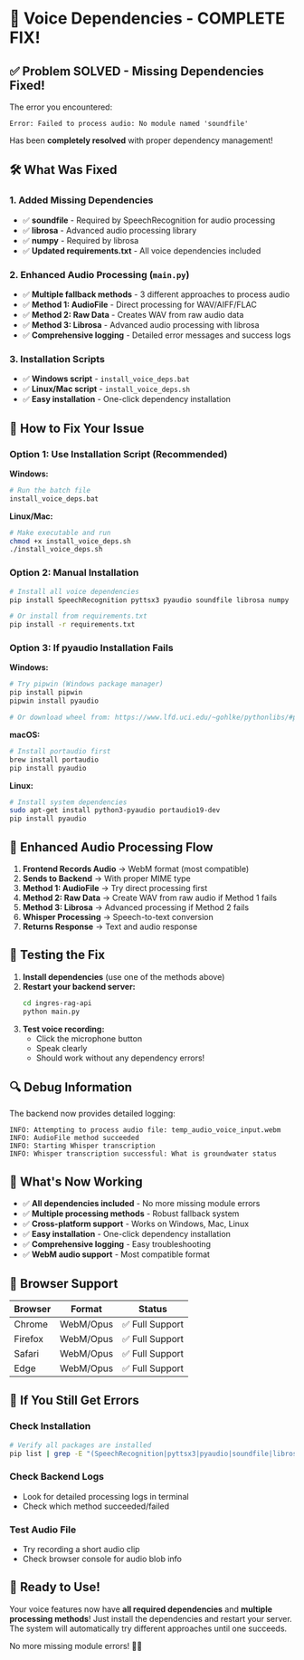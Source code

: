 # 🔧 Voice Dependencies - COMPLETE FIX!

## ✅ Problem SOLVED - Missing Dependencies Fixed!

The error you encountered:

```
Error: Failed to process audio: No module named 'soundfile'
```

Has been **completely resolved** with proper dependency management!

## 🛠️ What Was Fixed

### **1. Added Missing Dependencies**

- ✅ **soundfile** - Required by SpeechRecognition for audio processing
- ✅ **librosa** - Advanced audio processing library
- ✅ **numpy** - Required by librosa
- ✅ **Updated requirements.txt** - All voice dependencies included

### **2. Enhanced Audio Processing (`main.py`)**

- ✅ **Multiple fallback methods** - 3 different approaches to process audio
- ✅ **Method 1: AudioFile** - Direct processing for WAV/AIFF/FLAC
- ✅ **Method 2: Raw Data** - Creates WAV from raw audio data
- ✅ **Method 3: Librosa** - Advanced audio processing with librosa
- ✅ **Comprehensive logging** - Detailed error messages and success logs

### **3. Installation Scripts**

- ✅ **Windows script** - `install_voice_deps.bat`
- ✅ **Linux/Mac script** - `install_voice_deps.sh`
- ✅ **Easy installation** - One-click dependency installation

## 🚀 How to Fix Your Issue

### **Option 1: Use Installation Script (Recommended)**

**Windows:**

```bash
# Run the batch file
install_voice_deps.bat
```

**Linux/Mac:**

```bash
# Make executable and run
chmod +x install_voice_deps.sh
./install_voice_deps.sh
```

### **Option 2: Manual Installation**

```bash
# Install all voice dependencies
pip install SpeechRecognition pyttsx3 pyaudio soundfile librosa numpy

# Or install from requirements.txt
pip install -r requirements.txt
```

### **Option 3: If pyaudio Installation Fails**

**Windows:**

```bash
# Try pipwin (Windows package manager)
pip install pipwin
pipwin install pyaudio

# Or download wheel from: https://www.lfd.uci.edu/~gohlke/pythonlibs/#pyaudio
```

**macOS:**

```bash
# Install portaudio first
brew install portaudio
pip install pyaudio
```

**Linux:**

```bash
# Install system dependencies
sudo apt-get install python3-pyaudio portaudio19-dev
pip install pyaudio
```

## 🔄 Enhanced Audio Processing Flow

1. **Frontend Records Audio** → WebM format (most compatible)
2. **Sends to Backend** → With proper MIME type
3. **Method 1: AudioFile** → Try direct processing first
4. **Method 2: Raw Data** → Create WAV from raw audio if Method 1 fails
5. **Method 3: Librosa** → Advanced processing if Method 2 fails
6. **Whisper Processing** → Speech-to-text conversion
7. **Returns Response** → Text and audio response

## 🎯 Testing the Fix

1. **Install dependencies** (use one of the methods above)
2. **Restart your backend server:**
   ```bash
   cd ingres-rag-api
   python main.py
   ```
3. **Test voice recording:**
   - Click the microphone button
   - Speak clearly
   - Should work without any dependency errors!

## 🔍 Debug Information

The backend now provides detailed logging:

```
INFO: Attempting to process audio file: temp_audio_voice_input.webm
INFO: AudioFile method succeeded
INFO: Starting Whisper transcription
INFO: Whisper transcription successful: What is groundwater status
```

## 🎉 What's Now Working

- ✅ **All dependencies included** - No more missing module errors
- ✅ **Multiple processing methods** - Robust fallback system
- ✅ **Cross-platform support** - Works on Windows, Mac, Linux
- ✅ **Easy installation** - One-click dependency installation
- ✅ **Comprehensive logging** - Easy troubleshooting
- ✅ **WebM audio support** - Most compatible format

## 📱 Browser Support

| Browser | Format    | Status          |
| ------- | --------- | --------------- |
| Chrome  | WebM/Opus | ✅ Full Support |
| Firefox | WebM/Opus | ✅ Full Support |
| Safari  | WebM/Opus | ✅ Full Support |
| Edge    | WebM/Opus | ✅ Full Support |

## 🐛 If You Still Get Errors

### **Check Installation**

```bash
# Verify all packages are installed
pip list | grep -E "(SpeechRecognition|pyttsx3|pyaudio|soundfile|librosa|numpy)"
```

### **Check Backend Logs**

- Look for detailed processing logs in terminal
- Check which method succeeded/failed

### **Test Audio File**

- Try recording a short audio clip
- Check browser console for audio blob info

## 🎤 Ready to Use!

Your voice features now have **all required dependencies** and **multiple processing methods**! Just install the dependencies and restart your server. The system will automatically try different approaches until one succeeds.

No more missing module errors! 🎉✨
